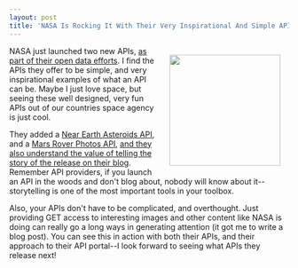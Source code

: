 ```yaml
---
layout: post
title: 'NASA Is Rocking It With Their Very Inspirational And Simple APIs'
---
```

<p><img style="padding: 15px;" src="http://kinlane-productions.s3.amazonaws.com/api-evangelist-site/blog/mars-rover-photo.JPG" alt="" width="200" align="right" /></p>
<p>NASA just launched two new APIs, <a href="https://open.nasa.gov/">as part of their open data efforts</a>. I find the APIs they offer to be simple, and very inspirational examples of what an API can be. Maybe I just love space, but seeing these well designed, very fun APIs out of our countries space agency is just cool.</p>
<p>They added a <a href="https://api.nasa.gov/api.html#NeoWS">Near Earth Asteroids API</a>, and a <a href="https://api.nasa.gov/api.html#MarsPhotos">Mars Rover Photos API</a>, <a href="https://open.nasa.gov/blog/mars-photos-and-asteroids-are-just-get-request-away/">and they also understand the value of telling the story of the release on their blog</a>. Remember API providers, if you launch an API in the woods and don't blog about, nobody will know about it--storytelling is one of the most important tools in your toolbox.</p>
<p>Also, your APIs don't have to be complicated, and overthought. Just providing GET access to interesting images and other content like NASA is doing can really go a long ways in generating attention (it got me to write a blog post). You can see this in action with both their APIs, and their approach to their API portal--I look forward to seeing what APIs they release next!</p>